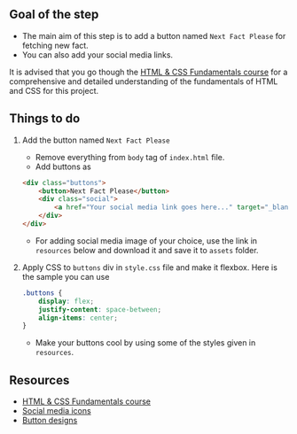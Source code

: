 ## Goal of the step

- The main aim of this step is to add a button named `Next Fact Please` for fetching new fact.
- You can also add your social media links.

It is advised that you go though the [HTML & CSS Fundamentals course](https://codedamn.com/learn/html-css) for a comprehensive and detailed understanding of the fundamentals of HTML and CSS for this project.

## Things to do

1. Add the button named `Next Fact Please`
    - Remove everything from `body` tag of `index.html` file.
    - Add buttons as

    ```html
    <div class="buttons">
        <button>Next Fact Please</button>
        <div class="social">
            <a href="Your social media link goes here..." target="_blank">add svg of your social media link</a>
        </div>
    </div>
    ```

    - For adding social media image of your choice, use the link in `resources` below and download it and save it to `assets` folder.

2. Apply CSS to `buttons` div in `style.css` file and make it flexbox. Here is the sample you can use

    ```css
    .buttons {
        display: flex;
        justify-content: space-between;
        align-items: center;
    }
    ```
    - Make your buttons cool by using some of the styles given in `resources`.

## Resources
- [HTML & CSS Fundamentals course](https://codedamn.com/learn/html-css)
- [Social media icons](https://freeicons.io/search/icons?q=social&iuc=1776348805)
- [Button designs](https://codepen.io/collection/GZnZWD)